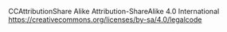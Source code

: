 CCAttributionShare Alike
Attribution-ShareAlike 4.0 International
https://creativecommons.org/licenses/by-sa/4.0/legalcode
